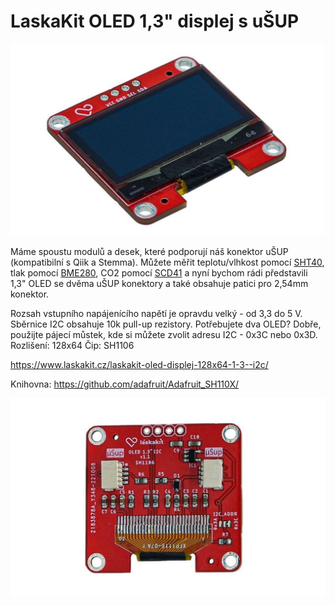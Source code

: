 # LaskaKit OLED 1,3" displej s uŠUP 

![TOP](https://github.com/LaskaKit/OLED-1_3inch-I2C/blob/main/img/1.JPG)

Máme spoustu modulů a desek, které podporují náš konektor uŠUP (kompatibilní s Qiik a Stemma). Můžete měřit teplotu/vlhkost pomocí [SHT40](https://www.laskakit.cz/laskakit-sht40-senzor-teploty-a-vlhkosti-vzduchu/), tlak pomocí [BME280](https://www.laskakit.cz/arduino-senzor-tlaku--teploty-a-vlhkosti-bme280/), CO2 pomocí [SCD41](https://www.laskakit.cz/laskakit-scd41-senzor-co2--teploty-a-vlhkosti-vzduchu/) a nyní bychom rádi představili 1,3" OLED se dvěma uŠUP konektory a také obsahuje patici pro 2,54mm konektor. 

Rozsah vstupního napájenícího napětí je opravdu velký - od 3,3 do 5 V. Sběrnice I2C obsahuje 10k pull-up rezistory. 
Potřebujete dva OLED? Dobře, použijte pájecí můstek, kde si můžete zvolit adresu I2C - 0x3C nebo 0x3D. 
Rozlišení: 128x64
Čip: SH1106

https://www.laskakit.cz/laskakit-oled-displej-128x64-1-3--i2c/

Knihovna: https://github.com/adafruit/Adafruit_SH110X/

![BOTTOM](https://github.com/LaskaKit/OLED-1_3inch-I2C/blob/main/img/2.JPG)
